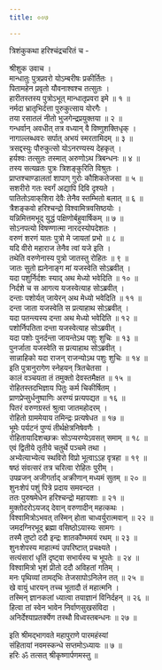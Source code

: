 ```yaml
---
title: ००७

---
```

त्रिशंकुकथा हरिश्चंद्रचरितं च -  
  
श्रीशुक उवाच ।  
 मान्धातुः पुत्रप्रवरो योऽम्बरीषः प्रकीर्तितः ।  
 पितामहेन प्रवृतो यौवनाश्वश्च तत्सुतः ।  
 हारीतस्तस्य पुत्रोऽभूत् मान्धातृप्रवरा इमे ॥ १ ॥  
 नर्मदा भ्रातृभिर्दत्ता पुरुकुत्साय योरगैः ।  
 तया रसातलं नीतो भुजगेन्द्रप्रयुक्तया ॥ २ ॥  
 गन्धर्वान् अवधीत् तत्र वध्यान् वै विष्णुशक्तिधृक् ।  
 नागाल्लब्धवरः सर्पात् अभयं स्मरतामिदम् ॥ ३ ॥  
 त्रसद्दस्युः पौरुकुत्सो योऽनरण्यस्य देहकृत् ।  
 हर्यश्वः तत्सुतः तस्मात् अरुणोऽथ त्रिबन्धनः ॥ ४ ॥  
 तस्य सत्यव्रतः पुत्रः त्रिशङ्‌कुरिति विश्रुतः ।  
 प्राप्तश्चाण्डालतां शापाग् गुरोः कौशिकतेजसा ॥ ५ ॥  
 सशरीरो गतः स्वर्गं अद्यापि दिवि दृश्यते ।  
 पातितोऽवाक्‌शिरा देवैः तेनैव स्तम्भितो बलात् ॥ ६ ॥  
 त्रैशङ्‌कवो हरिश्चन्द्रो विश्वामित्रवसिष्ठयोः ।  
 यन्निमित्तमभूद् युद्धं पक्षिणोर्बहुवार्षिकम् ॥ ७ ॥  
 सोऽनपत्यो विषण्णात्मा नारदस्योपदेशतः ।  
 वरुणं शरणं यातः पुत्रो मे जायतां प्रभो ॥ ८ ॥  
 यदि वीरो महाराज तेनैव त्वां यजे इति ।  
 तथेति वरुणेनास्य पुत्रो जातस्तु रोहितः ॥ ९ ॥  
 जातः सुतो ह्यनेनाङ्‌ग मां यजस्वेति सोऽब्रवीत् ।  
 यदा पशुर्निर्दशः स्याद् अथ मेध्यो भवेदिति ॥ १० ॥  
 निर्दशे च स आगत्य यजस्वेत्याह सोऽब्रवीत् ।  
 दन्ताः पशोर्यत् जायेरन् अथ मेध्यो भवेदिति ॥ ११ ॥  
 दन्ता जाता यजस्वेति स प्रत्याहाथ सोऽब्रवीत् ।  
 यदा पतन्त्यस्य दन्ता अथ मेध्यो भवेदिति ॥ १२ ॥  
 पशोर्निपतिता दन्ता यजस्वेत्याह सोऽब्रवीत् ।  
 यदा पशोः पुनर्दन्ता जायन्तेऽथ पशुः शुचिः ॥ १३ ॥  
 पुनर्जाता यजस्वेति स प्रत्याहाथ सोऽब्रवीत् ।  
 सान्नाहिको यदा राजन् राजन्योऽथ पशुः शुचिः ॥ १४ ॥  
 इति पुत्रानुरागेण स्नेहयन् त्रितचेतसा ।  
 कालं वञ्चयता तं तमुक्तो देवस्तमैक्षत ॥ १५ ॥  
 रोहितस्तदभिज्ञाय पितुः कर्म चिकीर्षितम् ।  
 प्राणप्रेप्सुर्धनुष्पाणिः अरण्यं प्रत्यपद्यत ॥ १६ ॥  
 पितरं वरुणग्रस्तं श्रुत्वा जातमहोदरम् ।  
 रोहितो ग्राममेयाय तमिन्द्रः प्रत्यषेधत ॥ १७ ॥  
 भूमेः पर्यटनं पुण्यं तीर्थक्षेत्रनिषेवणैः ।  
 रोहितायादिशच्छक्रः सोऽप्यरण्येऽवसत् समाम् ॥ १८ ॥  
 एवं द्वितीये तृतीये चतुर्थे पञ्चमे तथा ।  
 अभ्येत्याभ्येत्य स्थविरो विप्रो भूत्वाऽऽह वृत्रहा ॥ १९ ॥  
 षष्ठं संवत्सरं तत्र चरित्वा रोहितः पुरीम् ।  
 उपव्रजन् अजीगर्ताद् अक्रीणान् मध्यमं सुतम् ॥ २० ॥  
 शुनःशेपं पशुं पित्रे प्रदाय समवन्दत ।  
 ततः पुरुषमेधेन हरिश्चन्द्रो महायशाः ॥ २१ ॥  
 मुक्तोदरोऽयजद् देवान् वरुणादीन् महत्कथः ।  
 विश्वामित्रोऽभवत् तस्मिन् होता चाध्वर्युरात्मवान् ॥ २२ ॥  
 जमदग्निरभूद् ब्रह्मा वसिष्ठोऽयास्यः सामगः ।  
 तस्मै तुष्टो ददौ इन्द्रः शातकौम्भमयं रथम् ॥ २३ ॥  
 शुनःशेपस्य माहात्म्यं उपरिष्टात् प्रचक्ष्यते ।  
 सत्यंसारां धृतिं दृष्ट्वा सभार्यस्य च भूपतेः ॥ २४ ॥  
 विश्वामित्रो भृशं प्रीतो ददौ अविहतां गतिम् ।  
 मनः पृथिव्यां तामद्‌भिः तेजसापोऽनिलेन तत् ॥ २५ ॥  
 खे वायुं धारयन् तच्च भूतादौ तं महात्मनि ।  
 तस्मिन् ज्ञानकलां ध्यात्वा तयाज्ञानं विनिर्दहन् ॥ २६ ॥  
 हित्वा तां स्वेन भावेन निर्वाणसुखसंविदा ।  
 अनिर्देश्याप्रतर्क्येण तस्थौ विध्वस्तबन्धनः ॥ २७ ॥  
  
  
इति श्रीमद्‍भागवते महापुराणे पारमहंस्यां  
संहितायां नवमस्कन्धे सप्तमोऽध्यायः ॥ ७ ॥  
 हरिः ॐ तत्सत् श्रीकृष्णार्पणमस्तु ॥